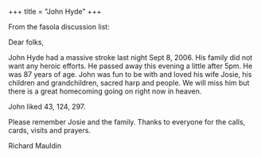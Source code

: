 +++
title = "John Hyde"
+++
 
From the fasola discussion list:


Dear folks,

John Hyde had a massive stroke last night Sept 8, 2006. His family did not want any
heroic efforts. He passed away this evening a little after 5pm. He was 87
years of age. John was fun to be with and loved his wife Josie, his children
and grandchildren, sacred harp and people. We will miss him but there is a
great homecoming going on right now in heaven.



John liked 43, 124, 297.


 
Please remember Josie and the family. Thanks to everyone for the calls,
cards, visits and prayers.

 
Richard Mauldin

